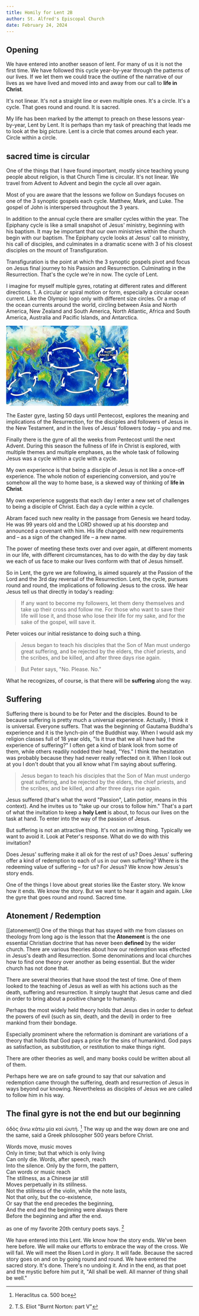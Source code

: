 ```yaml
---
title: Homily for Lent 2B
author: St. Alfred's Episcopal Church
date: February 24, 2024
---
```


## Opening

We have entered into another season of lent. For many of us it is not the first time. We have followed this cycle year-by-year through the patterns of our lives. If we let them we could trace the outline of the narrative of our lives as we have lived and moved into and away from our call to **life in Christ**.

It's not linear. It's not a straight line or even multiple ones. It's a circle. It's a cycle. That goes round and round. It is sacred.

My life has been marked by the attempt to preach on these lessons year-by-year, Lent by Lent. It is perhaps than my task of preaching that leads me to look at the big picture. Lent is a circle that comes around each year. Circle within a circle.

## sacred time is circular

One of the things that I have found important, mostly since teaching young people about religion, is that Church Time is circular. It's not linear. We travel from Advent to Advent and begin the cycle all over again. 
  
  Most of you are aware that the lessons we follow on Sundays focuses on one of the 3 synoptic gospels each cycle. Matthew, Mark, and Luke. The gospel of John is interspersed throughout the 3 years. 
  
  In addition to the annual cycle there are smaller cycles within the year. The Epiphany cycle is like a small snapshot of Jesus' ministry, beginning with his baptism. It may be important that our own ministries within the church begin with our baptism. The Epiphany cycle looks at Jesus' call to ministry, his call of disciples, and culminates in a dramatic scene with 3 of his closest disciples on the mount of Transfiguration.
  
  Transfiguration is the point at which the 3 synoptic gospels pivot and focus on Jesus final journey to his Passion and Resurrection. Culminating in the Resurrection. That's the cycle we're in now. The cycle of Lent. 
  
  I imagine for myself multiple gyres, rotating at different rates and different directions. 1.  A circular or spiral motion or form, especially a circular ocean current. Like the Olympic logo only with different size circles. Or a map of the ocean currents around the world, circling between Asia and North America, New Zealand and South America, North Atlantic, Africa and South America, Australia and Pacific Islands, and Antarctica.
  
   ![North_Atlantic_Gyre_location.png](../assets/North_Atlantic_Gyre_location_1707753631302_0.png)
  
  The Easter gyre, lasting 50 days until Pentecost, explores the meaning and implications of the Resurrection, for the disciples and followers of Jesus in the New Testament, and in the lives of Jesus' followers today – you and me.
  
  Finally there is the gyre of all the weeks from Pentecost until the next Advent. During this season the fullness of life in Christ is explored, with multiple themes and multiple emphases, as the whole task of following Jesus was a cycle within a cycle with a cycle. 
  
  My own experience is that being a disciple of Jesus is not like a once-off experience. The whole notion of experiencing conversion, and you're somehow all the way to home base, is a skewed way of thinking of **life in Christ**. 
  
  My own experience suggests that each day I enter a new set of challenges to being a disciple of Christ. Each day a cycle within a cycle. 
  
  Abram faced such new reality in the passage from Genesis we heard today. He was 99 years old and the LORD showed up at his doorstep and announced a covenant with him. His life changed with new requirements and – as a sign of the changed life – a new name.
  
  The power of meeting these texts over and over again, at different moments in our life, with different circumstances, has to do with the day by day task we each of us face to make our lives conform with that of Jesus himself. 
  
  So in Lent, the gyre we are following, is aimed squarely at the Passion of the Lord and the 3rd day reversal of the Resurrection. Lent, the cycle, pursues round and round, the implications of following Jesus to the cross. We hear Jesus tell us that directly in today's reading:
  
  > If any want to become my followers, let them deny themselves and take up their cross and follow me. For those who want to save their life will lose it, and those who lose their life for my sake, and for the sake of the gospel, will save it.
  
  Peter voices our initial resistance to doing such a thing. 
  
  > Jesus began to teach his disciples that the Son of Man must undergo great suffering, and be rejected by the elders, the chief priests, and the scribes, and be killed, and after three days rise again.
  
  > But Peter says, "No. Please. No." 
  
  What he recognizes, of course, is that there will be **suffering** along the way.

## Suffering
  
  Suffering there is bound to be for Peter and the disciples. Bound to be because suffering is pretty much a universal experience. Actually, I think it is universal. Everyone suffers. That was the beginning of Gautama Buddha's experience and it is the lynch-pin of the Buddhist way. When I would ask my religion classes full of 18 year olds, "Is it true that we all have had the experience of suffering?" I often get a kind of blank look from some of them, while others readily nodded their head, "Yes." I think the hesitation was probably because they had never really reflected on it. When I look out at you I don't doubt that you all know what I'm saying about suffering. 
  
  > Jesus began to teach his disciples that the Son of Man must undergo great suffering, and be rejected by the elders, the chief priests, and the scribes, and be killed, and after three days rise again.
  
  Jesus suffered (that's what the word "Passion", Latin *patior*,  means in this context). And he invites us to "take up our cross to follow him." That's a part of what the invitation to keep a **holy Lent** is about, to focus our lives on the task at hand. To enter into the way of the passion of Jesus.
  
  But suffering is not an attractive thing. It's not an inviting thing. Typically we want to avoid it. Look at Peter's response. What do we do with this invitation? 
  
  Does Jesus' suffering make it all ok for the rest of us? Does Jesus' suffering offer a kind of redemption to each of us in our own suffering? Where is the redeeming value of suffering – for us? For Jesus? We know how Jesus's story ends. 

  One of the things I love about great stories like the Easter story. We know how it ends. We know the story. But we want to hear it again and again. Like the gyre that goes round and round. Sacred time.

## Atonement / Redemption
  
  [[atonement]] One of the things that has stayed with me from classes on theology from long ago is the lesson that the **Atonement** is the one essential Christian doctrine that has never been **defined** by the wider church. There are various theories about how our redemption  was effected in Jesus's death and Resurrection. Some denominations and local churches how to find one theory over another as being essential. But the wider church has not done that.

  There are several theories that have stood the test of time. One of them looked to the teaching of Jesus as well as with his actions such as the death, suffering and resurrection. It simply taught that Jesus came and died in order to bring about a positive change to humanity.

  Perhaps the most widely held theory holds that Jesus dies in order to defeat the powers of evil (such as sin, death, and the devil) in order to free mankind from their bondage.

  Especially prominent where the reformation is dominant are variations of a theory that holds that God pays a price for the sins of humankind. God pays as satisfaction, as substitution, or restitution to make things right.

  There are other theories as well, and many books could be written about all of them.

Perhaps here we are on safe ground to say that our salvation and redemption came through the suffering, death and resurrection of Jesus in ways beyond our knowing. Nevertheless as disciples of Jesus we are called to follow him in his way. 

## The final gyre is not the end but our beginning

ὁδὸς ἄνω κάτω μία καὶ ὡυτή. [^1] The way up and the way down are one and the same, said a Greek philosopher 500 years before Christ. 

Words move, music moves\
Only in time; but that which is only living\
Can only die. Words, after speech, reach\
Into the silence. Only by the form, the pattern,\
Can words or music reach\
The stillness, as a Chinese jar still\
Moves perpetually in its stillness.\
Not the stillness of the violin, while the note lasts,\
Not that only, but the co-existence,\
Or say that the end precedes the beginning,\
And the end and the beginning were always there\
Before the beginning and after the end.

as one of my favorite 20th century poets says. [^2]

We have entered into this Lent. We know how the story ends. We've been here before. We will make our efforts to embrace the way of the cross. We will fail. We will meet the Risen Lord in glory. It will fade. Because the sacred story goes on and on by going round and round. We have entered the sacred story. It's done. There's no undoing it. And in the end, as that poet and the mystic before him put it, "All shall be well. All manner of thing shall be well."

[^1]: Heraclitus ca. 500 bce

[^2]: T.S. Eliot "Burnt Norton: part V"
